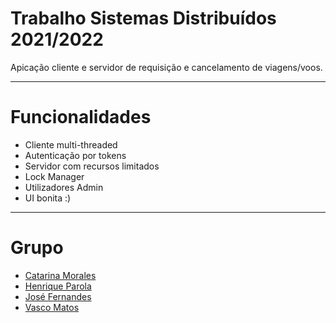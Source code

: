Trabalho Sistemas Distribuídos 2021/2022
=========

Apicação cliente e servidor de requisição e cancelamento de viagens/voos. 

---------
# Funcionalidades
 - Cliente multi-threaded
 - Autenticação por tokens
 - Servidor com recursos limitados
 - Lock Manager
 - Utilizadores Admin
 - UI bonita :)
 
 ----------
 
 # Grupo
 - [Catarina Morales](https://github.com/CatarinaMorales)
 - [Henrique Parola](https://github.com/henriqueparola)
 - [José Fernandes](https://github.com/jpdiasfernandes)
 - [Vasco Matos](https://github.com/vasco1m)
